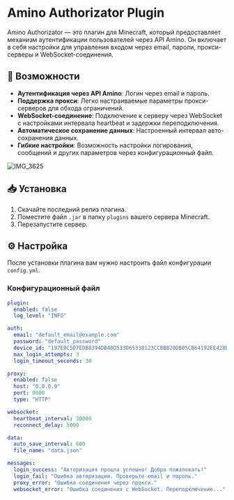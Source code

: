 # Amino Authorizator Plugin

Amino Authorizator — это плагин для Minecraft, который предоставляет механизм аутентификации пользователей через API Amino. Он включает в себя настройки для управления входом через email, пароли, прокси-серверы и WebSocket-соединения.

## 🚀 Возможности

- **Аутентификация через API Amino**: Логин через email и пароль.
- **Поддержка прокси**: Легко настраиваемые параметры прокси-серверов для обхода ограничений.
- **WebSocket-соединение**: Подключение к серверу через WebSocket с настройками интервала heartbeat и задержки переподключения.
- **Автоматическое сохранение данных**: Настроенный интервал авто-сохранения данных.
- **Гибкие настройки**: Возможность настройки логирования, сообщений и других параметров через конфигурационный файл.

![IMG_3625](https://github.com/user-attachments/assets/354c12ae-f131-4987-9a44-9f1c7eb069dc)

## 📥 Установка

1. Скачайте последний релиз плагина.
2. Поместите файл `.jar` в папку `plugins` вашего сервера Minecraft.
3. Перезапустите сервер.

## ⚙️ Настройка

После установки плагина вам нужно настроить файл конфигурации `config.yml`.

### Конфигурационный файл

```yaml
plugin:
  enabled: false
  log_level: "INFO"

auth:
  email: "default_email@example.com"
  password: "default_password"
  device_id: "197E0C5D7EDB8394DB40D533D65338123CCBBB20DB05CB64192EE428D459D11D1DB143F1BF2CCB4C5C"
  max_login_attempts: 3
  login_timeout_seconds: 30

proxy:
  enabled: false
  host: "0.0.0.0"
  port: 0000
  type: "HTTP"

websocket:
  heartbeat_interval: 30000
  reconnect_delay: 5000

data:
  auto_save_interval: 600
  file_name: "data.json"

messages:
  login_success: "Авторизация прошла успешно! Добро пожаловать!"
  login_fail: "Ошибка авторизации. Проверьте email и пароль."
  proxy_error: "Ошибка соединения через прокси."
  websocket_error: "Ошибка соединения с WebSocket. Переподключение..."
